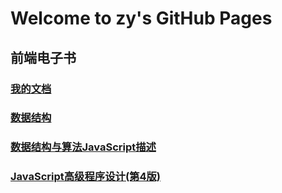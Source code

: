 # Welcome to zy's GitHub Pages

<!-- ### [github style](./guid.md) -->

## 前端电子书

### [我的文档](https://zy13.github.io/docs/)
### [数据结构](./book/数据结构.html)
### [数据结构与算法JavaScript描述](./book/数据结构与算法JavaScript-2018.9.2.pdf)
### [JavaScript高级程序设计(第4版)](./book/JavaScript高级程序设计(第4版).pdf)

<!-- ### 练习
 - [数据结构]()
 - vue -->
